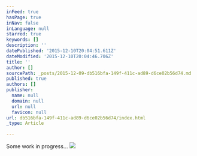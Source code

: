 ```yaml
---
inFeed: true
hasPage: true
inNav: false
inLanguage: null
starred: true
keywords: []
description: ''
datePublished: '2015-12-10T20:04:51.611Z'
dateModified: '2015-12-10T20:04:46.706Z'
title: ''
author: []
sourcePath: _posts/2015-12-09-db516bfa-149f-411c-ad89-d6ce02b56d74.md
published: true
authors: []
publisher:
  name: null
  domain: null
  url: null
  favicon: null
url: db516bfa-149f-411c-ad89-d6ce02b56d74/index.html
_type: Article

---
```

Some work in progress...
![](https://the-grid-user-content.s3-us-west-2.amazonaws.com/8d4c6ca4-1414-4c8f-a8f6-77e1541ff377.jpg)